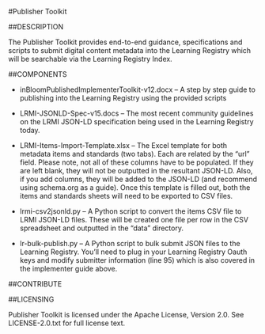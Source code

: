 #Publisher Toolkit

##DESCRIPTION

The Publisher Toolkit provides end-to-end guidance, specifications and scripts to submit digital content metadata into the Learning Registry which will be searchable via the Learning Registry Index.

##COMPONENTS

* inBloomPublishedImplementerToolkit-v12.docx – A step by step guide to publishing into the Learning Registry using the provided scripts

* LRMI-JSONLD-Spec-v15.docs – The most recent community guidelines on the LRMI JSON-LD specification being used in the Learning Registry today.

* LRMI-Items-Import-Template.xlsx – The Excel template for both metadata items and standards (two tabs).  Each are related by the “url” field.  Please note, not all of these columns have to be populated.  If they are left blank, they will not be outputted in the resultant JSON-LD.  Also, if you add columns, they will be added to the JSON-LD (and recommend using schema.org as a guide).  Once this template is filled out, both the items and standards sheets will need to be exported to CSV files.

* lrmi-csv2jsonld.py – A Python script to convert the items CSV file to LRMI JSON-LD files.  These will be created one file per row in the CSV spreadsheet and outputted in the “data” directory.

* lr-bulk-publish.py – A Python script to bulk submit JSON files to the Learning Registry.  You’ll need to plug in your Learning Registry Oauth keys and modify submitter information (line 95) which is also covered in the implementer guide above.

##CONTRIBUTE

##LICENSING

Publisher Toolkit is licensed under the Apache License, Version 2.0. See LICENSE-2.0.txt for full license text.
